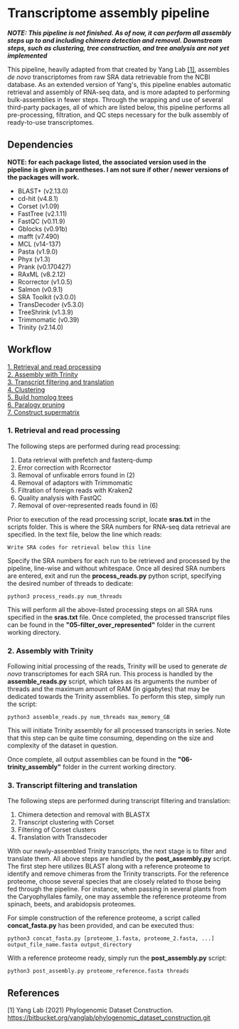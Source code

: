# Transcriptome assembly pipeline

***NOTE: This pipeline is not finished. As of now, it can perform all assembly steps up to and including chimera detection and removal. Downstream steps, such as clustering, tree construction, and tree analysis are not yet implemented***

This pipeline, heavily adapted from that created by Yang Lab [[1]](#1), assembles *de novo* transcriptomes from raw SRA data retrievable from the NCBI database. As an extended version of Yang's, this pipeline enables automatic retrieval and assembly of RNA-seq data, and is more adapted to performing bulk-assemblies in fewer steps. Through the wrapping and use of several third-party packages, all of which are listed below, this pipeline performs all pre-processing, filtration, and QC steps necessary for the bulk assembly of ready-to-use transcriptomes.

## Dependencies
**NOTE: for each package listed, the associated version used in the pipeline is given in parentheses. I am not sure if other / newer versions of the packages will work.**

- BLAST+ (v2.13.0)
- cd-hit (v4.8.1)
- Corset (v1.09)
- FastTree (v2.1.11)
- FastQC (v0.11.9)
- Gblocks (v0.91b)
- mafft (v7.490)
- MCL (v14-137)
- Pasta (v1.9.0)
- Phyx (v1.3)
- Prank (v0.170427)
- RAxML (v8.2.12)
- Rcorrector (v1.0.5)
- Salmon (v0.9.1)
- SRA Toolkit (v3.0.0)
- TransDecoder (v5.3.0)
- TreeShrink (v1.3.9)
- Trimmomatic (v0.39)
- Trinity (v2.14.0)

## Workflow

[1. Retrieval and read processing](#read_processing)  
[2. Assembly with Trinity](#trinity)  
[3. Transcript filtering and translation](#filt_trans)  
[4. Clustering](#clustering)  
[5. Build homolog trees](#homo_trees)  
[6. Paralogy pruning](#para_prune)  
[7. Construct supermatrix](#supermatrix)  


### 1. Retrieval and read processing <a name="read_processing"></a>

The following steps are performed during read processing:

1. Data retrieval with prefetch and fasterq-dump
2. Error correction with Rcorrector
3. Removal of unfixable errors found in (2)
4. Removal of adaptors with Trimmomatic
5. Filtration of foreign reads with Kraken2
6. Quality analysis with FastQC
7. Removal of over-represented reads found in (6)

Prior to execution of the read processing script, locate **sras.txt** in the scripts folder. This is where the SRA numbers for RNA-seq data retrieval are specified. In the text file, below the line which reads: 
```
Write SRA codes for retrieval below this line
```
Specify the SRA numbers for each run to be retrieved and processed by the pipeline, line-wise and without whitespace. Once all desired SRA numbers are entered, exit and run the **process_reads.py** python script, specifying the desired number of threads to dedicate:
```
python3 process_reads.py num_threads
```
This will perform all the above-listed processing steps on all SRA runs specified in the **sras.txt** file. Once completed, the processed transcript files can be found in the **"05-filter_over_represented"** folder in the current working directory.

### 2. Assembly with Trinity <a name="trinity"></a>

Following initial processing of the reads, Trinity will be used to generate *de novo* transcriptomes for each SRA run. This process is handled by the **assemble_reads.py** script, which takes as its arguments the number of threads and the maximum amount of RAM (in gigabytes) that may be dedicated towards the Trinity assemblies. To perform this step, simply run the script:
```
python3 assemble_reads.py num_threads max_memory_GB
```
This will initiate Trinity assembly for all processed transcripts in series. Note that this step can be quite time consuming, depending on the size and complexity of the dataset in question.

Once complete, all output assemblies can be found in the **"06-trinity_assembly"** folder in the current working directory.

### 3. Transcript filtering and translation <a name="filt_trans"></a>

The following steps are performed during transcript filtering and translation:

1. Chimera detection and removal with BLASTX
2. Transcript clustering with Corset
3. Filtering of Corset clusters
4. Translation with Transdecoder

With our newly-assembled Trinity transcripts, the next stage is to filter and translate them. All above steps are handled by the **post_assembly.py** script. The first step here utilizes BLAST along with a reference proteome to identify and remove chimeras from the Trinity transcripts. For the reference proteome, choose several species that are closely related to those being fed through the pipeline. For instance, when passing in several plants from the Caryophyllales family, one may assemble the reference proteome from spinach, beets, and arabidopsis proteomes.

For simple construction of the reference proteome, a script called **concat_fasta.py** has been provided, and can be executed thus:
```
python3 concat_fasta.py [proteome_1.fasta, proteome_2.fasta, ...] output_file_name.fasta output_directory
```
With a reference proteome ready, simply run the **post_assembly.py** script:
```
python3 post_assembly.py proteome_reference.fasta threads
```


## References
<a id= "1">[1]</a>  Yang Lab (2021) Phylogenomic Dataset Construction. https://bitbucket.org/yanglab/phylogenomic_dataset_construction.git


